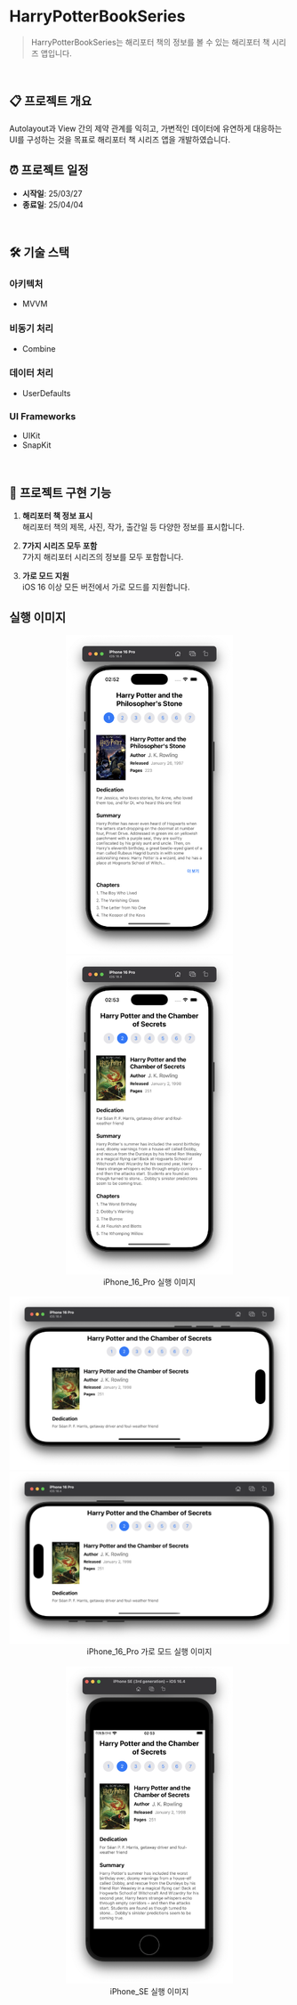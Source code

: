 # HarryPotterBookSeries

> HarryPotterBookSeries는 해리포터 책의 정보를 볼 수 있는 해리포터 책 시리즈 앱입니다.
<br/>

## 📋 프로젝트 개요

Autolayout과 View 간의 제약 관계를 익히고, 가변적인 데이터에 유연하게 대응하는 UI를 구성하는 것을 목표로 해리포터 책 시리즈 앱을 개발하였습니다.
<br/>

## ⏰ 프로젝트 일정

- **시작일**: 25/03/27  
- **종료일**: 25/04/04
<br/>

## 🛠️ 기술 스택

### 아키텍처
- MVVM

### 비동기 처리
- Combine

### 데이터 처리
- UserDefaults

### UI Frameworks
- UIKit
- SnapKit
<br/>

## 📱 프로젝트 구현 기능

1. **해리포터 책 정보 표시**  
   해리포터 책의 제목, 사진, 작가, 출간일 등 다양한 정보를 표시합니다.

2. **7가지 시리즈 모두 포함**  
   7가지 해리포터 시리즈의 정보를 모두 포함합니다.

3. **가로 모드 지원**  
   iOS 16 이상 모든 버전에서 가로 모드를 지원합니다.
   <br/>

## 실행 이미지

<p align="center">
   <img src="https://github.com/SNMac/HarryPotterBookSeries/blob/main/Resources/iPhone_16_Pro_1.png" alt="iPhone_16_Pro_1" width="300">
   <img src="https://github.com/SNMac/HarryPotterBookSeries/blob/main/Resources/iPhone_16_Pro_2.png" alt="iPhone_16_Pro_2" width="300">
   <br/>
   iPhone_16_Pro 실행 이미지
   <br/>
   <br/>

   <img src="https://github.com/SNMac/HarryPotterBookSeries/blob/main/Resources/iPhone_16_Pro_2Hriz1.png" alt="iPhone_16_Pro_2Hriz1" width="600">
   <img src="https://github.com/SNMac/HarryPotterBookSeries/blob/main/Resources/iPhone_16_Pro_2Hriz2.png" alt="iPhone_16_Pro_2Hriz2" width="600">
   <br/>
   iPhone_16_Pro 가로 모드 실행 이미지
   <br/>
   <br/>
   
   <img src="https://github.com/SNMac/HarryPotterBookSeries/blob/main/Resources/iPhone_SE_2.png" alt="iPhone_SE_2" width="300">
   <br/>
   iPhone_SE 실행 이미지
</p>

